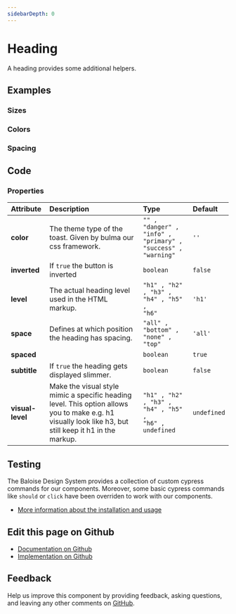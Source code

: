 ```yaml
---
sidebarDepth: 0
---
```


# Heading


<!-- START: human documentation top -->

A heading provides some additional helpers.

<!-- END: human documentation top -->

<ClientOnly><docs-component-tabs></docs-component-tabs></ClientOnly>


## Examples

### Sizes

<ClientOnly><docs-demo-bal-heading-51></docs-demo-bal-heading-51></ClientOnly>


### Colors

<ClientOnly><docs-demo-bal-heading-52></docs-demo-bal-heading-52></ClientOnly>


### Spacing

<ClientOnly><docs-demo-bal-heading-53></docs-demo-bal-heading-53></ClientOnly>



## Code



### Properties


| Attribute        | Description                                                                                                                                             | Type                                                                    | Default                |
| :--------------- | :------------------------------------------------------------------------------------------------------------------------------------------------------ | :---------------------------------------------------------------------- | :--------------------- |
| **color**        | The theme type of the toast. Given by bulma our css framework.                                                                                          | <code>"" , "danger" , "info" , "primary" , "success" , "warning"</code> | <code>''</code>        |
| **inverted**     | If `true` the button is inverted                                                                                                                        | <code>boolean</code>                                                    | <code>false</code>     |
| **level**        | The actual heading level used in the HTML markup.                                                                                                       | <code>"h1" , "h2" , "h3" , "h4" , "h5" , "h6"</code>                    | <code>'h1'</code>      |
| **space**        | Defines at which position the heading has spacing.                                                                                                      | <code>"all" , "bottom" , "none" , "top"</code>                          | <code>'all'</code>     |
| **spaced**       |                                                                                                                                                         | <code>boolean</code>                                                    | <code>true</code>      |
| **subtitle**     | If `true` the heading gets displayed slimmer.                                                                                                           | <code>boolean</code>                                                    | <code>false</code>     |
| **visual-level** | Make the visual style mimic a specific heading level. This option allows you to make e.g. h1 visually look like h3, but still keep it h1 in the markup. | <code>"h1" , "h2" , "h3" , "h4" , "h5" , "h6" , undefined</code>        | <code>undefined</code> |

## Testing

The Baloise Design System provides a collection of custom cypress commands for our components. Moreover, some basic cypress commands like `should` or `click` have been overriden to work with our components.

- [More information about the installation and usage](/components/tooling/testing.html)



## Edit this page on Github

* [Documentation on Github](https://github.com/baloise/design-system/blob/master/docs/src/components/components/bal-heading.md)
* [Implementation on Github](https://github.com/baloise/design-system/blob/master/packages/components/src/components/bal-heading)

## Feedback

Help us improve this component by providing feedback, asking questions, and leaving any other comments on [GitHub](https://github.com/baloise/design-system/issues/new).

